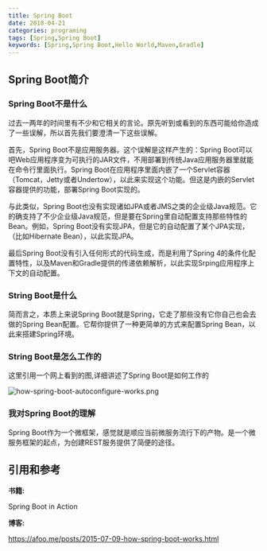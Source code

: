```yaml
---
title: Spring Boot
date: 2018-04-21
categories: programing
tags: [Spring,Spring Boot]
keywords: [Spring,Spring Boot,Hello World,Maven,Gradle]
---
```


## Spring Boot简介

### Spring Boot不是什么
过去一两年的时间里有不少和它相关的言论。原先听到或看到的东西可能给你造成了一些误解，所以首先我们要澄清一下这些误解。

首先，Spring Boot不是应用服务器。这个误解是这样产生的：Spring Boot可以吧Web应用程序变为可执行的JAR文件，不用部署到传统Java应用服务器里就能在命令行里面执行。Spring Boot在应用程序里面内嵌了一个Servlet容器（Tomcat，Jetty或者Undertow），以此来实现这个功能。但这是内嵌的Servlet容器提供的功能，部署Spring Boot实现的。

与此类似，Spring Boot也没有实现诸如JPA或者JMS之类的企业级Java规范。它的确支持了不少企业级Java规范，但是要在Spring里自动配置支持那些特性的Bean。例如，Spring Boot没有实现JPA，但是它的自动配置了某个JPA实现，（比如Hibernate Bean），以此实现JPA。

最后Spring Boot没有引入任何形式的代码生成，而是利用了Spring 4的条件化配置特性，以及Maven和Gradle提供的传递依赖解析，以此实现Srping应用程序上下文的自动配置。


### String Boot是什么
简而言之，本质上来说Spring Boot就是Spring，它走了那些没有它你自己也会去做的Spring Bean配置。它帮你提供了一种更简单的方式来配置Spring Bean，以此来搭建Spring环境。

### String Boot是怎么工作的
这里引用一个网上看到的图,详细讲述了Spring Boot是如何工作的

![how-spring-boot-autoconfigure-works.png](https://i.loli.net/2018/06/16/5b24917295d35.png)

### 我对Spring Boot的理解
Spring Boot作为一个微框架，感觉就是顺应当前微服务流行下的产物。是一个微服务框架的起点，为创建REST服务提供了简便的途径。


## 引用和参考
**书籍:**

Spring Boot in Action

**博客:**

https://afoo.me/posts/2015-07-09-how-spring-boot-works.html
